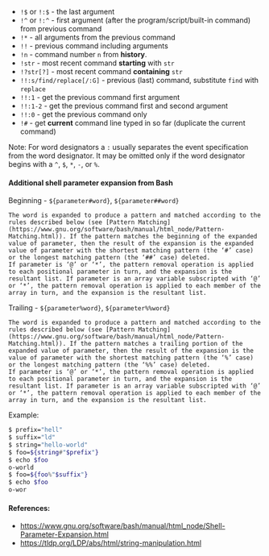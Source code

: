 - `!$` or `!:$` - the last argument
- `!^` or `!:^` - first argument (after the program/script/built-in command) from previous command
- `!*` - all arguments from the previous command
- `!!` - previous command including arguments
- `!n` - command number `n` from **history**.
- `!str` - most recent command **starting** with `str`
- `!?str[?]` - most recent command **containing** `str`
- `!!:s/find/replace[/:G]` - previous (last) command, substitute `find` with `replace`
- `!!:1` - get the previous command first argument
- `!!:1-2` - get the previous command first and second argument
- `!!:0` - get the previous command only
- `!#` - get **current** command line typed in so far (duplicate the current command)

Note:
For word designators a `:` usually separates the event specification from the word designator. It may be omitted only if the word designator begins with a `^`, `$`, `*`, `-`, or `%`.
#### Additional shell parameter expansion from Bash

Beginning - `${parameter#word}`, `${parameter##word}`

```text
The word is expanded to produce a pattern and matched according to the rules described below (see [Pattern Matching](https://www.gnu.org/software/bash/manual/html_node/Pattern-Matching.html)). If the pattern matches the beginning of the expanded value of parameter, then the result of the expansion is the expanded value of parameter with the shortest matching pattern (the ‘#’ case) or the longest matching pattern (the ‘##’ case) deleted. If parameter is ‘@’ or ‘*’, the pattern removal operation is applied to each positional parameter in turn, and the expansion is the resultant list. If parameter is an array variable subscripted with ‘@’ or ‘*’, the pattern removal operation is applied to each member of the array in turn, and the expansion is the resultant list.
```

Trailing - `${parameter%word}`, `${parameter%%word}`

```text
The word is expanded to produce a pattern and matched according to the rules described below (see [Pattern Matching](https://www.gnu.org/software/bash/manual/html_node/Pattern-Matching.html)). If the pattern matches a trailing portion of the expanded value of parameter, then the result of the expansion is the value of parameter with the shortest matching pattern (the ‘%’ case) or the longest matching pattern (the ‘%%’ case) deleted. If parameter is ‘@’ or ‘*’, the pattern removal operation is applied to each positional parameter in turn, and the expansion is the resultant list. If parameter is an array variable subscripted with ‘@’ or ‘*’, the pattern removal operation is applied to each member of the array in turn, and the expansion is the resultant list.
```

Example:

```bash
$ prefix="hell"
$ suffix="ld"
$ string="hello-world"
$ foo=${string#"$prefix"}
$ echo $foo
o-world
$ foo=${foo%"$suffix"}
$ echo $foo
o-wor
```
#### References:
- https://www.gnu.org/software/bash/manual/html_node/Shell-Parameter-Expansion.html
- https://tldp.org/LDP/abs/html/string-manipulation.html